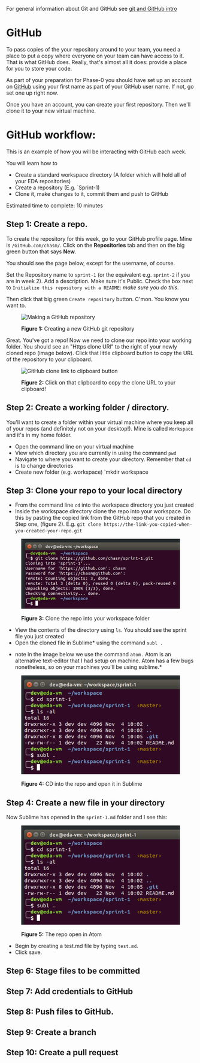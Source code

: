 For general information about Git and GitHub see [git and GitHub intro](../git-and-GitHub)

# GitHub

To pass copies of the your repository around to your team, you need a place to put a copy where everyone on your team can have access to it. That is what GitHub does. Really, that's almost all it does: provide a place for you to store your code.

As part of your preparation for Phase-0 you should have set up an account on [GitHub](https://GitHub.com/) using your first name as part of your GitHub user name. If not, go set one up right now.

Once you have an account, you can create your first repository. Then we'll clone it to your new virtual machine.

# GitHub workflow:
This is an example of how you will be interacting with GitHub each week.

You will learn how to
* Create a standard workspace directory (A folder which will hold all of your EDA repositories)
* Create a repository (E.g. `Sprint-1)
* Clone it, make changes to it, commit them and push to GitHub

Estimated time to complete: 10 minutes

## Step 1: Create a repo.
To create the repository for this week, go to your GitHub profile page. Mine is `/GitHub.com/chasm/`. Click on the **Repositories** tab and then on the big green button that says **New**.

You should see the page below, except for the username, of course.

Set the Repository name to `sprint-1` (or the equivalent e.g. `sprint-2` if you are in week 2). Add a description. Make sure it's Public. Check the box next to `Initialize this repository with a README`: *make sure you do this*.

Then click that big green `Create repository` button. C'mon. You know you want to.

<figure>
  <img src="/images/make-repo.png" alt="Making a GitHub repository"><br>
  <figcaption>
    <p><strong>Figure 1:</strong> Creating a new GitHub git repository</p>
  </figcaption>
</figure>

Great. You've got a repo! Now we need to clone our repo into your working folder.
You should see an "Https clone URl" to the right of your newly cloned repo (image below). Click that little clipboard button to copy the URL of the repository to your clipboard.

<figure>
  <img src="/images/clipboard-button.png" alt="GitHub clone link to clipboard button"><br>
  <figcaption>
    <p><strong>Figure 2:</strong> Click on that clipboard to copy the clone URL to your clipboard!</p>
  </figcaption>
</figure>

## Step 2: Create a working folder / directory.
You'll want to create a folder within your virtual machine where you keep all of your repos (and definitely not on your desktop!). Mine is called `Workspace` and it's in my home folder.

- Open the command line on your virtual machine
- View which directory you are currently in using the command `pwd`
- Navigate to where you want to create your directory. Remember that `cd` is to change directories
- Create new folder (e.g. workspace) `mkdir workspace

## Step 3: Clone your repo to your local directory

- From the command line `cd` into the workspace directory you just created
- Inside the workspace directory clone the repo into your workspace. Do this by pasting the copied link from the GitHub repo that you created in Step one, (figure 2). E.g. `git clone https://the-link-you-copied-when-you-created-your-repo.git`

<figure>
  <img src="/images/cloning.png" alt="Cloning the Repo"><br>
  <figcaption>
    <p><strong>Figure 3:</strong> Clone the repo into your workspace folder</p>
  </figcaption>
</figure>

- View the contents of the directory using `ls`. You should see the sprint file you just created
- Open the cloned file in Sublime* using the command `subl .`
* note in the image below we use the command `atom.` Atom is an alternative text-editor that I had setup on machine. Atom has a few bugs nonetheless, so on your machines you'll be using sublime.*

<figure>
  <img src="/images/in-the-repo.png" alt="Open the repo in a text editor"><br>
  <figcaption>
    <p><strong>Figure 4:</strong> CD into the repo and open it in Sublime</p>
  </figcaption>
</figure>

## Step 4: Create a new file in your directory

Now Sublime has opened in the `sprint-1.md` folder and I see this:

<figure>
  <img src="/images/in-the-repo.png" alt="Atom"><br>
  <figcaption>
    <p><strong>Figure 5:</strong> The repo open in Atom</p>
  </figcaption>
</figure>

* Begin by creating a test.md file by typing `test.md`.
* Click save.

## Step 6: Stage files to be committed

## Step 7: Add credentials to GitHub

## Step 8: Push files to GitHub.

## Step 9: Create a branch

## Step 10: Create a pull request




<!--
<figure>
  <img src="/images/context-menu.png" alt="Atom context menu"><br>
  <figcaption>
    <p><strong>Figure 6:</strong> The right-click context menu</p>
  </figcaption>
</figure>

Save it:

<figure>
  <img src="/images/file-dialog.png" alt="Atom file dialog"><br>
  <figcaption>
    <p><strong>Figure 7:</strong> The file dialog</p>
  </figcaption>
</figure>

Add some [Markdown](http://daringfireball.net/projects/markdown/syntax):

<figure>
  <img src="/images/test-markdown.png" alt="Atom test markdown text"><br>
  <figcaption>
    <p><strong>Figure 8:</strong> Saving some changes</p>
  </figcaption>
</figure>

Now we'll stage those changes in git with `git add -A` and then we'll check the status of our staged files with `git status`:

<figure>
  <img src="/images/git-add-a.png" alt="Git add and status"><br>
  <figcaption>
    <p><strong>Figure 9:</strong> Staging the files and checking the status</p>
  </figcaption>
</figure>

Green means it's staged. (Note: if you have red-green color blindness, notice that it says "Changes to be committed". That's your cue.)

So now let's commit our changes to our *local* repository with `git commit` and a message:

<figure>
  <img src="/images/git-commit-error.png" alt="Commit"><br>
  <figcaption>
    <p><strong>Figure 10:</strong> Error commiting the changes to the local repository</p>
  </figcaption>
</figure>

Oops. We need to tell GitHub who we are (just once). Note, to copy in Linux terminal, you must use Control-SHIFT-C. Similarly, paste is Control-SHIFT-V and cut is Control-SHIFT-X. That's because Control-c is already used. Be careful! Control-c means "cancel".

<figure>
  <img src="/images/who-am-i.png" alt="Commit"><br>
  <figcaption>
    <p><strong>Figure 10:</strong> Telling git who I am</p>
  </figcaption>
</figure>

OK, now we can commit:

Finally, I'll push them to GitHub with `git push`:

<figure>
  <img src="/images/git-commit.png" alt="Commit"><br>
  <figcaption>
    <p><strong>Figure 10:</strong> Commiting the changes to the local repository</p>
  </figcaption>
</figure>

Finally, I'll push them to GitHub with `git push`:

<figure>
  <img src="/images/git-push.png" alt="Push"><br>
  <figcaption>
    <p><strong>Figure 11:</strong> Pushing my changes to the remote repository on GitHub</p>
  </figcaption>
</figure>

Whoops. We have to set one more thing (then never again!). Copy the line

Now I can see those changes on GitHub (reload the page):

<figure>
  <img src="/images/changes-on-GitHub.png" alt="Changes"><br>
  <figcaption>
    <p><strong>Figure 12:</strong> Now my changes are visible on GitHub</p>
  </figcaption>
</figure>

Lather, rinse, repeat.
-->
